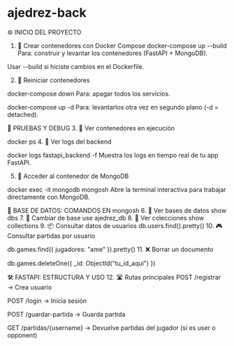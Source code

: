 # ajedrez-back

⚙️ INICIO DEL PROYECTO
1. 🐳 Crear contenedores con Docker Compose
docker-compose up --build
Para: construir y levantar los contenedores (FastAPI + MongoDB).

Usar --build si hiciste cambios en el Dockerfile.

2. 🔁 Reiniciar contenedores

docker-compose down
Para: apagar todos los servicios.

docker-compose up -d
Para: levantarlos otra vez en segundo plano (-d = detached).

🧪 PRUEBAS Y DEBUG
3. 🐳 Ver contenedores en ejecución

docker ps
4. 📜 Ver logs del backend

docker logs fastapi_backend -f
Muestra los logs en tiempo real de tu app FastAPI.

5. 🧠 Acceder al contenedor de MongoDB

docker exec -it mongodb mongosh
Abre la terminal interactiva para trabajar directamente con MongoDB.

🧩 BASE DE DATOS: COMANDOS EN mongosh
6. 📂 Ver bases de datos
show dbs
7. 📁 Cambiar de base
use ajedrez_db
8. 📄 Ver colecciones
show collections
9. 📦 Consultar datos de usuarios
db.users.find().pretty()
10. 🎮 Consultar partidas por usuario

db.games.find({ jugadores: "ame" }).pretty()
11. ❌ Borrar un documento

db.games.deleteOne({ _id: ObjectId("tu_id_aqui") })

🛠️ FASTAPI: ESTRUCTURA Y USO
12. 🛣️ Rutas principales
POST /registrar → Crea usuario

POST /login → Inicia sesión

POST /guardar-partida → Guarda partida

GET /partidas/{username} → Devuelve partidas del jugador (si es user o opponent)